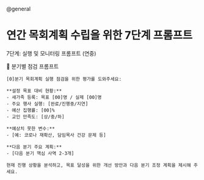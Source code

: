 @general

# 연간 목회계획 수립을 위한 7단계 프롬프트

7단계: 실행 및 모니터링 프롬프트 (연중)

🎯 분기별 점검 프롬프트

```
[0]분기 목회계획 실행 점검을 위한 평가를 도와주세요:

**설정 목표 대비 현황:**
- 새가족 등록: 목표 [00]명 / 실제 [00]명
- 주요 행사 실행: [완료/진행중/지연]
- 예산 집행률: [00]%
- 교인 만족도: [상/중/하]

**예상치 못한 변수:**
- [예: 코로나 재확산, 담임목사 건강 문제 등]

**다음 분기 주요 계획:**
- [다음 분기 핵심 사역 2-3개]

현재 진행 상황을 분석하고, 목표 달성을 위한 개선 방안과 다음 분기 조정 계획을 제시해 주세요.
```
